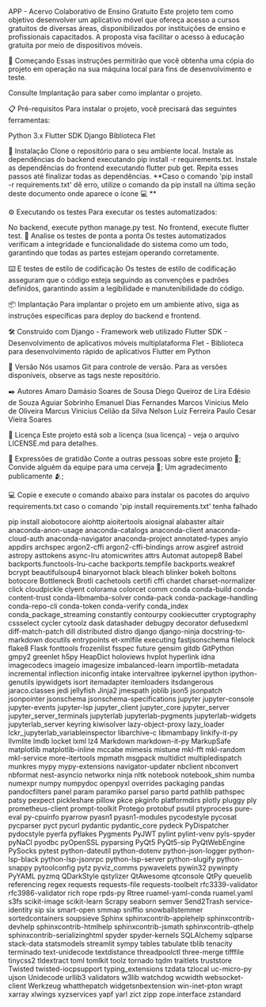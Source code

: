 APP - Acervo Colaborativo de Ensino Gratuito
Este projeto tem como objetivo desenvolver um aplicativo móvel que ofereça acesso a cursos gratuitos de diversas áreas, disponibilizados por instituições de ensino e profissionais capacitados. A proposta visa facilitar o acesso à educação gratuita por meio de dispositivos móveis.

🚀 Começando
Essas instruções permitirão que você obtenha uma cópia do projeto em operação na sua máquina local para fins de desenvolvimento e teste.

Consulte Implantação para saber como implantar o projeto.

📋 Pré-requisitos
Para instalar o projeto, você precisará das seguintes ferramentas:

Python 3.x
Flutter SDK
Django
Biblioteca Flet

🔧 Instalação
Clone o repositório para o seu ambiente local.
Instale as dependências do backend executando pip install -r requirements.txt.
Instale as dependências do frontend executando flutter pub get.
Repita esses passos até finalizar todas as dependências.
**Caso o comando 'pip install -r requirements.txt' dê erro, utilize o comando da pip install na última seção deste documento onde aparece o ícone 💻 ** 

⚙️ Executando os testes
Para executar os testes automatizados:

No backend, execute python manage.py test.
No frontend, execute flutter test.
🔩 Analise os testes de ponta a ponta
Os testes automatizados verificam a integridade e funcionalidade do sistema como um todo, garantindo que todas as partes estejam operando corretamente.

⌨️ E testes de estilo de codificação
Os testes de estilo de codificação asseguram que o código esteja seguindo as convenções e padrões definidos, garantindo assim a legibilidade e manutenibilidade do código.

📦 Implantação
Para implantar o projeto em um ambiente ativo, siga as instruções específicas para deploy do backend e frontend.

🛠️ Construído com
Django - Framework web utilizado
Flutter SDK - Desenvolvimento de aplicativos móveis multiplataforma
Flet - Biblioteca para desenvolvimento rápido de aplicativos Flutter em Python

📌 Versão
Nós usamos Git para controle de versão. Para as versões disponíveis, observe as tags neste repositório.

✒️ Autores
Amaro Damásio Soares de Sousa
Diego Queiroz de Lira
Edésio de Souza Aguiar Sobrinho
Emanuel Dias Fernandes
Marcos Vinicius Melo de Oliveira
Marcus Vinicius Celião da Silva 
Nelson Luiz Ferreira
Paulo Cesar Vieira Soares

📄 Licença
Este projeto está sob a licença (sua licença) - veja o arquivo LICENSE.md para detalhes.

🎁 Expressões de gratidão
Conte a outras pessoas sobre este projeto 📢;
Convide alguém da equipe para uma cerveja 🍺;
Um agradecimento publicamente 🫂;

💻 Copie e execute o comando abaixo para instalar os pacotes do arquivo requirements.txt caso o comando 'pip install requirements.txt' tenha falhado

pip install aiobotocore aiohttp aioitertools aiosignal alabaster altair anaconda-anon-usage anaconda-catalogs anaconda-client anaconda-cloud-auth anaconda-navigator anaconda-project annotated-types anyio appdirs archspec argon2-cffi argon2-cffi-bindings arrow asgiref astroid astropy asttokens async-lru atomicwrites attrs Automat autopep8 Babel backports.functools-lru-cache backports.tempfile backports.weakref bcrypt beautifulsoup4 binaryornot black bleach blinker bokeh boltons botocore Bottleneck Brotli cachetools certifi cffi chardet charset-normalizer click cloudpickle clyent colorama colorcet comm conda conda-build conda-content-trust conda-libmamba-solver conda-pack conda-package-handling conda-repo-cli conda-token conda-verify conda_index conda_package_streaming constantly contourpy cookiecutter cryptography cssselect cycler cytoolz dask datashader debugpy decorator defusedxml diff-match-patch dill distributed distro django django-ninja docstring-to-markdown docutils entrypoints et-xmlfile executing fastjsonschema filelock flake8 Flask fonttools frozenlist fsspec future gensim gitdb GitPython gmpy2 greenlet h5py HeapDict holoviews hvplot hyperlink idna imagecodecs imageio imagesize imbalanced-learn importlib-metadata incremental inflection iniconfig intake intervaltree ipykernel ipython ipython-genutils ipywidgets isort itemadapter itemloaders itsdangerous jaraco.classes jedi jellyfish Jinja2 jmespath joblib json5 jsonpatch jsonpointer jsonschema jsonschema-specifications jupyter jupyter-console jupyter-events jupyter-lsp jupyter_client jupyter_core jupyter_server jupyter_server_terminals jupyterlab jupyterlab-pygments jupyterlab-widgets jupyterlab_server keyring kiwisolver lazy-object-proxy lazy_loader lckr_jupyterlab_variableinspector libarchive-c libmambapy linkify-it-py llvmlite lmdb locket lxml lz4 Markdown markdown-it-py MarkupSafe matplotlib matplotlib-inline mccabe mimesis mistune mkl-fft mkl-random mkl-service more-itertools mpmath msgpack multidict multipledispatch munkres mypy mypy-extensions navigator-updater nbclient nbconvert nbformat nest-asyncio networkx ninja nltk notebook notebook_shim numba numexpr numpy numpydoc openpyxl overrides packaging pandas pandocfilters panel param paramiko parsel parso partd pathlib pathspec patsy pexpect pickleshare pillow pkce pkginfo platformdirs plotly pluggy ply prometheus-client prompt-toolkit Protego protobuf psutil ptyprocess pure-eval py-cpuinfo pyarrow pyasn1 pyasn1-modules pycodestyle pycosat pycparser pyct pycurl pydantic pydantic_core pydeck PyDispatcher pydocstyle pyerfa pyflakes Pygments PyJWT pylint pylint-venv pyls-spyder pyNaCl pyodbc pyOpenSSL pyparsing PyQt5 PyQt5-sip PyQtWebEngine PySocks pytest python-dateutil python-dotenv python-json-logger python-lsp-black python-lsp-jsonrpc python-lsp-server python-slugify python-snappy pytoolconfig pytz pyviz_comms pywavelets pywin32 pywinpty PyYAML pyzmq QDarkStyle qstylizer QtAwesome qtconsole QtPy queuelib referencing regex requests requests-file requests-toolbelt rfc3339-validator rfc3986-validator rich rope rpds-py Rtree ruamel-yaml-conda ruamel.yaml s3fs scikit-image scikit-learn Scrapy seaborn semver Send2Trash service-identity sip six smart-open smmap sniffio snowballstemmer sortedcontainers soupsieve Sphinx sphinxcontrib-applehelp sphinxcontrib-devhelp sphinxcontrib-htmlhelp sphinxcontrib-jsmath sphinxcontrib-qthelp sphinxcontrib-serializinghtml spyder spyder-kernels SQLAlchemy sqlparse stack-data statsmodels streamlit sympy tables tabulate tblib tenacity terminado text-unidecode textdistance threadpoolctl three-merge tifffile tinycss2 tldextract toml tomlkit toolz tornado tqdm traitlets truststore Twisted twisted-iocpsupport typing_extensions tzdata tzlocal uc-micro-py ujson Unidecode urllib3 validators w3lib watchdog wcwidth websocket-client Werkzeug whatthepatch widgetsnbextension win-inet-pton wrapt xarray xlwings xyzservices yapf yarl zict zipp zope.interface zstandard
